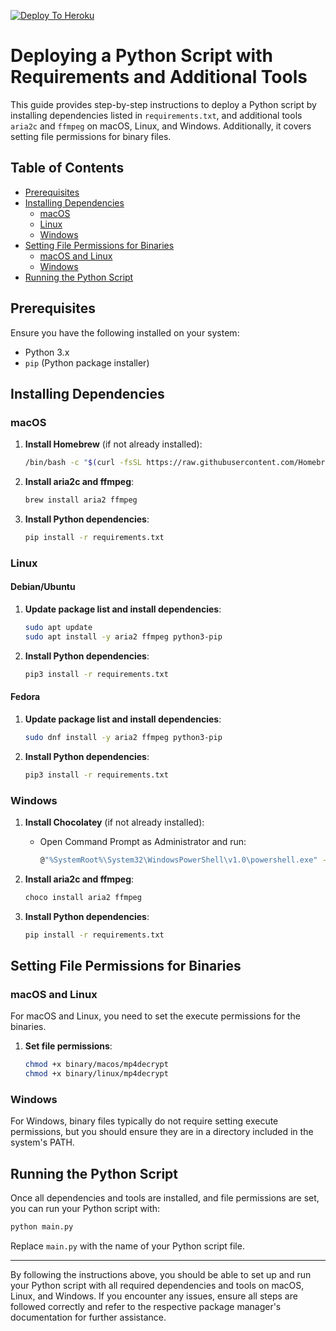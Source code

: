[![Deploy To Heroku](https://www.herokucdn.com/deploy/button.svg)](https://heroku.com/deploy/?template=https://github.com/vspji/DRM-CHECK)


# Deploying a Python Script with Requirements and Additional Tools

This guide provides step-by-step instructions to deploy a Python script by installing dependencies listed in `requirements.txt`, and additional tools `aria2c` and `ffmpeg` on macOS, Linux, and Windows. Additionally, it covers setting file permissions for binary files.

## Table of Contents

- [Prerequisites](#prerequisites)
- [Installing Dependencies](#installing-dependencies)
  - [macOS](#macos)
  - [Linux](#linux)
  - [Windows](#windows)
- [Setting File Permissions for Binaries](#setting-file-permissions-for-binaries)
  - [macOS and Linux](#macos-and-linux)
  - [Windows](#windows)
- [Running the Python Script](#running-the-python-script)

## Prerequisites

Ensure you have the following installed on your system:
- Python 3.x
- `pip` (Python package installer)

## Installing Dependencies

### macOS

1. **Install Homebrew** (if not already installed):
   ```sh
   /bin/bash -c "$(curl -fsSL https://raw.githubusercontent.com/Homebrew/install/HEAD/install.sh)"
   ```

2. **Install aria2c and ffmpeg**:
   ```sh
   brew install aria2 ffmpeg
   ```

3. **Install Python dependencies**:
   ```sh
   pip install -r requirements.txt
   ```

### Linux

#### Debian/Ubuntu

1. **Update package list and install dependencies**:
   ```sh
   sudo apt update
   sudo apt install -y aria2 ffmpeg python3-pip
   ```

2. **Install Python dependencies**:
   ```sh
   pip3 install -r requirements.txt
   ```

#### Fedora

1. **Update package list and install dependencies**:
   ```sh
   sudo dnf install -y aria2 ffmpeg python3-pip
   ```

2. **Install Python dependencies**:
   ```sh
   pip3 install -r requirements.txt
   ```

### Windows

1. **Install Chocolatey** (if not already installed):
   - Open Command Prompt as Administrator and run:
     ```sh
     @"%SystemRoot%\System32\WindowsPowerShell\v1.0\powershell.exe" -NoProfile -InputFormat None -ExecutionPolicy Bypass -Command "Set-ExecutionPolicy Bypass -Scope Process -Force; [System.Net.ServicePointManager]::SecurityProtocol = [System.Net.ServicePointManager]::SecurityProtocol -bor 3072; iex ((New-Object System.Net.WebClient).DownloadString('https://community.chocolatey.org/install.ps1'))" && SET "PATH=%PATH%;%ALLUSERSPROFILE%\chocolatey\bin"
     ```

2. **Install aria2c and ffmpeg**:
   ```sh
   choco install aria2 ffmpeg
   ```

3. **Install Python dependencies**:
   ```sh
   pip install -r requirements.txt
   ```

## Setting File Permissions for Binaries

### macOS and Linux

For macOS and Linux, you need to set the execute permissions for the binaries.

1. **Set file permissions**:
   ```sh
   chmod +x binary/macos/mp4decrypt
   chmod +x binary/linux/mp4decrypt
   ```

### Windows

For Windows, binary files typically do not require setting execute permissions, but you should ensure they are in a directory included in the system's PATH.

## Running the Python Script

Once all dependencies and tools are installed, and file permissions are set, you can run your Python script with:
```sh
python main.py
```

Replace `main.py` with the name of your Python script file.

---

By following the instructions above, you should be able to set up and run your Python script with all required dependencies and tools on macOS, Linux, and Windows. If you encounter any issues, ensure all steps are followed correctly and refer to the respective package manager's documentation for further assistance.
